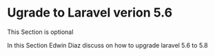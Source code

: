 # Ugrade to Laravel verion 5.6

This Section is optional


In this Section Edwin Diaz discuss on how to upgrade laravel 5.6 to 5.8